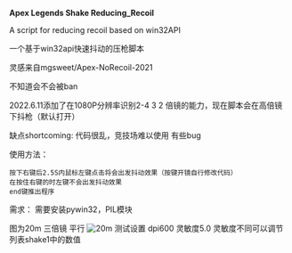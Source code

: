 **Apex Legends Shake Reducing_Recoil**

A script for reducing recoil based on win32API

一个基于win32api快速抖动的压枪脚本

灵感来自mgsweet/Apex-NoRecoil-2021

不知道会不会被ban

2022.6.11添加了在1080P分辨率识别2-4 3 2 倍镜的能力，现在脚本会在高倍镜下抖枪（默认打开）

缺点shortcoming:
    代码很乱，竞技场难以使用
    有些bug

    
使用方法：

    按下右键后2.5S内鼠标左键点击将会出发抖动效果（按键开镜自行修改代码） 
    在按住右键的时左键不会出发抖动效果
    end键推出程序
    
需求：
    需要安装pywin32，PIL模块

图为20m 三倍镜 平行
![20m](https://user-images.githubusercontent.com/96516810/178994378-f7cdddc8-113d-4837-aecd-d936b4c01887.png)
测试设置 dpi600 灵敏度5.0
灵敏度不同可以调节列表shake1中的数值
